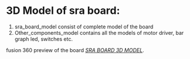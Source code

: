 # 3D Model of sra board:

1. sra_board_model consist of complete model of the board
2. Other_components_model contains all the models of motor driver, bar graph led, switches etc.

fusion 360 preview of the board *[SRA BOARD 3D MODEL](https://a360.co/3c1Rjyv)*.
